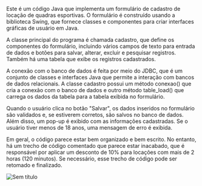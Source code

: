 Este é um código Java que implementa um formulário de cadastro de locação de quadras esportivas. O formulário é construído usando a biblioteca Swing, que fornece classes e componentes para criar interfaces gráficas de usuário em Java.

A classe principal do programa é chamada cadastro, que define os componentes do formulário, incluindo vários campos de texto para entrada de dados e botões para salvar, alterar, excluir e pesquisar registros. Também há uma tabela que exibe os registros cadastrados.

A conexão com o banco de dados é feita por meio do JDBC, que é um conjunto de classes e interfaces Java que permite a interação com bancos de dados relacionais. A classe cadastro possui um método conexao() que cria a conexão com o banco de dados e outro método table_load() que carrega os dados da tabela para a tabela exibida no formulário.

Quando o usuário clica no botão "Salvar", os dados inseridos no formulário são validados e, se estiverem corretos, são salvos no banco de dados. Além disso, um pop-up é exibido com as informações cadastradas. Se o usuário tiver menos de 18 anos, uma mensagem de erro é exibida.

Em geral, o código parece estar bem organizado e bem escrito. No entanto, há um trecho de código comentado que parece estar inacabado, que é responsável por aplicar um desconto de 10% para locações com mais de 2 horas (120 minutos). Se necessário, esse trecho de código pode ser retomado e finalizado.

![Sem título](https://user-images.githubusercontent.com/88213553/228251758-e4d27e50-2f49-4d7e-a788-daaf67835dfa.jpg)

